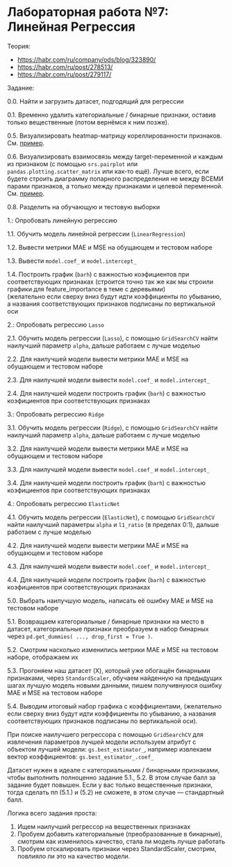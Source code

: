 # Лабораторная работа №7: Линейная Регрессия

Теория:
* https://habr.com/ru/company/ods/blog/323890/
* https://habr.com/ru/post/278513/
* https://habr.com/ru/post/279117/

Задание:

0.0. Найти и загрузить датасет, подгодящий для регрессии

0.1. Временно удалить категориальные / бинарные признаки, оставив только вещественные (потом вернёмся к ним позже).

0.5. Визуализировать heatmap-матрицу кореллированности признаков. См. [пример](https://stackoverflow.com/questions/39409866/correlation-heatmap).

0.6. Визуализировать взаимосвязь между target-переменной и каждым из признаком (с помощью `srs.pairplot` или `pandas.plotting.scatter_matrix` или как-то ещё). Лучше всего, если будете строить диаграмму попарного распределения не между ВСЕМИ парами признаков, а только между признаками и целевой переменной. См. [пример](https://stackoverflow.com/questions/31966494/compare-1-independent-vs-many-dependent-variables-using-seaborn-pairplot-in-an-h).

0.8. Разделить на обучающую и тестовую выборки

1.: Опробовать линейную регрессию

1.1. Обучить модель линейной регрессии (`LinearRegression`)

1.2. Вывести метрики MAE и MSE на обущающем и тестовом наборе

1.3. Вывести `model.coef_` и `model.intercept_`

1.4. Построить график (`barh`) с важностью коэфициентов при соответствующих признаках (строится точно так же как мы строили графики для feature_importance в теме с деревьями)  
     (желательно если сверху вниз будут идти коэффициенты по убыванию, а названия соответствующих признаков подписаны по вертикальной оси

2.: Опробовать регрессию `Lasso`

2.1. Обучить модель регрессии (`Lasso`), с помощью `GridSearchCV` найти наилучший параметр `alpha`, дальше работаем с лучше моделью

2.2. Для наилучшей модели вывести метрики MAE и MSE на обущающем и тестовом наборе

2.3. Для наилучшей модели вывести `model.coef_` и `model.intercept_`

2.4. Для наилучшей модели построить график (`barh`) с важностью коэфициентов при соответствующих признаках

3.: Опробовать регрессию `Ridge`

3.1. Обучить модель регрессии (`Ridge`), с помощью `GridSearchCV` найти наилучший параметр `alpha`, дальше работаем с лучше моделью

3.2. Для наилучшей модели вывести метрики MAE и MSE на обущающем и тестовом наборе

3.3. Для наилучшей модели вывести `model.coef_` и `model.intercept_`

3.4. Для наилучшей модели построить график (`barh`) с важностью коэфициентов при соответствующих признаках

4.: Опробовать регрессию `ElasticNet`

4.1. Обучить модель регрессии (`ElasticNet`), с помощью `GridSearchCV` найти наилучший параметры `alpha` и `l1_ratio` (в пределах 0:1), дальше работаем с лучше моделью

4.2. Для наилучшей модели вывести метрики MAE и MSE на обущающем и тестовом наборе

4.3. Для наилучшей модели вывести `model.coef_` и `model.intercept_`

4.4. Для наилучшей модели построить график (`barh`) с важностью коэфициентов при соответствующих признаках

5.0. Выбрать наилучшую модель, написать её ошибку MAE и MSE на тестовом наборе

5.1. Возвращаем категориальные / бинарные признаки на место в датасет, категориальные признаки преобразуем в набор бинарных через `pd.get_dummies( ..., drop_first = True )`.

5.2. Смотрим насколько изменились метрики MAE и MSE на тестовом наборе, отображаем их

5.3. Прогоняем наш датасет (X), который уже обогащён бинарными признаками, через `StandardScaler`, обучаем найденную на предыдущих шагах лучшую модель новыми данными, пишем получивнуюся ошибку MAE и MSE на тестовом наборе

5.4. Выводим итоговый набор графика с коэффициентами, (желательно если сверху вниз будут идти коэффициенты по убыванию, а названия соответствующих признаков подписаны по вертикальной оси).

При поиске наилучшего регрессора с помощью `GridSearchCV` для извлечения параметров лучшей модели используем атрибут с объектом лучшей модели: `gs.best_estimator_`, например извлекаем вектор коэффициентов: `gs.best_estimator_.coef_`


Датасет нужен в идеале с категориальными / бинарными признаками, чтобы выполнить полноценно задание 5.1., 5.2.
В этом случае балл за задание будет повышен.
Если у вас только вещественные признаки, тогда сделать пп (5.1.) и (5.2) не сможете, в этом случае — стандартный балл.

Логика всего задания проста:
1. Ищем наилучший регрессор на вещественных признаках
2. Пробуем добавить категориальные (преобразованные в бинарные), смотрим как изменилось качество, стала ли модель лучше работать
3. Пробуем отскалировать признаки через StandardScaler, смотрим, повлияло ли это на качество модели.



